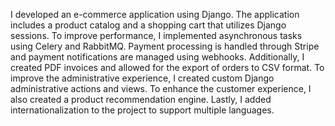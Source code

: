 I developed an e-commerce application using Django. 
The application includes a product catalog and a shopping cart that utilizes Django sessions. To improve performance, I implemented asynchronous tasks using Celery and RabbitMQ. Payment processing is handled through Stripe and payment notifications are managed using webhooks. Additionally, I created PDF invoices and allowed for the export of orders to CSV format. To improve the administrative experience, I created custom Django administrative actions and views. To enhance the customer experience, I also created a product recommendation engine. Lastly, I added internationalization to the project to support multiple languages.